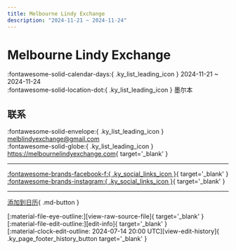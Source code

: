```yaml
---
title: Melbourne Lindy Exchange
description: "2024-11-21 ~ 2024-11-24"
---
```


# Melbourne Lindy Exchange 

:fontawesome-solid-calendar-days:{ .ky_list_leading_icon } 2024-11-21 ~ 2024-11-24  
:fontawesome-solid-location-dot:{ .ky_list_leading_icon } 墨尔本  

## 联系

:fontawesome-solid-envelope:{ .ky_list_leading_icon } <melblindyexchange@gmail.com>  
:fontawesome-solid-globe:{ .ky_list_leading_icon } <https://melbournelindyexchange.com>{ target='_blank' }  

---

 [:fontawesome-brands-facebook-f:{ .ky_social_links_icon }](https://www.facebook.com/MelbLX){ target='_blank' } [:fontawesome-brands-instagram:{ .ky_social_links_icon }](https://instagram.com/melb.lindy.exchange){ target='_blank' }

---

[添加到日历](https://swing.news/ics/zh-Hans/2024/au/melbourne-lindy-exchange-2024.ics){ .md-button }

<div class="ky_page_footer" markdown>
<div class="ky_page_footer_trailing" markdown="span">
[:material-file-eye-outline:][view-raw-source-file]{ target='_blank' }
[:material-file-edit-outline:][edit-info]{ target='_blank' }
</div>
<div class="ky_page_footer_leading" markdown="span">
[:material-clock-edit-outline: 2024-07-14 20:00 UTC][view-edit-history]{ .ky_page_footer_history_button target='_blank' }
</div>
</div>

[view-raw-source-file]: https://github.com/swingdance/events/blob/main/2024/au/melbourne-lindy-exchange-2024.json "查看原始源文件"
[edit-info]: https://github.com/swingdance/events/issues/new?assignees=&labels=update+event&projects=&template=03-update_entity.yml&title=%5B2024%2Fau%5D%20Melbourne%20Lindy%20Exchange&region=au&year=2024&id=melbourne-lindy-exchange-2024&name=Melbourne%20Lindy%20Exchange&org_id= "编辑信息"

[view-edit-history]: https://github.com/swingdance/events/commits/main/2024/au/melbourne-lindy-exchange-2024.json "查看编辑历史"
